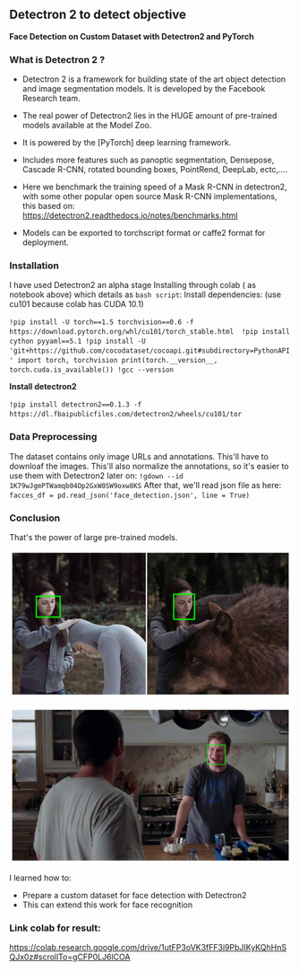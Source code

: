 ## Detectron 2 to detect objective

__Face Detection on Custom Dataset with Detectron2 and PyTorch__


### What is Detectron 2 ?

* Detectron 2 is a framework for building state of the art object detection and image segmentation models. It is developed by the Facebook Research team.

* The real power of Detectron2 lies in the HUGE amount of pre-trained models available at the Model Zoo.

* It is powered by the [PyTorch] deep learning framework.

* Includes more features such as panoptic segmentation, Densepose, Cascade R-CNN, rotated bounding boxes, PointRend, DeepLab, ectc,....

* Here we benchmark the training speed of a Mask R-CNN in detectron2, with some other popular open source Mask R-CNN implementations, this based on: https://detectron2.readthedocs.io/notes/benchmarks.html

* Models can be exported to torchscript format or caffe2 format for deployment.

### Installation
I have used Detectron2 an alpha stage
Installing through colab ( as notebook above) which details as `bash script`:
Install dependencies: (use cu101 because colab has CUDA 10.1)

`!pip install -U torch==1.5 torchvision==0.6 -f https://download.pytorch.org/whl/cu101/torch_stable.html 
!pip install cython pyyaml==5.1
!pip install -U 'git+https://github.com/cocodataset/cocoapi.git#subdirectory=PythonAPI'
import torch, torchvision
print(torch.__version__, torch.cuda.is_available())
!gcc --version`

__Install detectron2__

`!pip install detectron2==0.1.3 -f https://dl.fbaipublicfiles.com/detectron2/wheels/cu101/tor`

### Data Preprocessing
The dataset contains only image URLs and annotations. This'll have to downloaf the images. This'll also normalize the annotations, so it's easier to use them with Detectron2 later on:
`!gdown --id 1K79wJgmPTWamqb04Op2GxW0SW9oxw8KS`
After that, we'll read json file as here:
`facces_df = pd.read_json('face_detection.json', line = True)`

### Conclusion
That's the power of large pre-trained models.

![img_011](img_011.png)

![img_012](img_012.png)

I learned how to:
* Prepare a custom dataset for face detection with Detectron2
* This can extend this work for face recognition

### Link colab for result: 
https://colab.research.google.com/drive/1utFP3oVK3fFF3i9PbJIKyKQhHnSQJx0z#scrollTo=gCFP0LJ6lCOA





